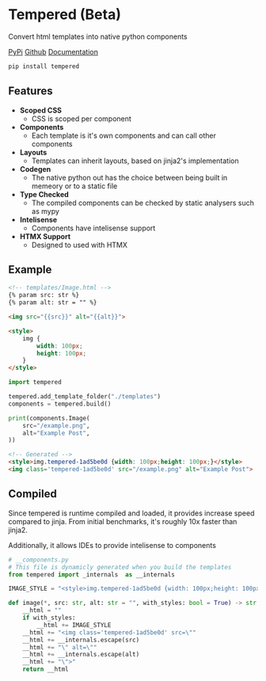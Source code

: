# Tempered (Beta)

Convert html templates into native python components

[PyPi](https://pypi.org/project/tempered)
[Github](https://github.com/Ben-Brady/tempered)
[Documentation](https://github.com/Ben-Brady/tempered/blob/main/DOCUMENTATION.md)

```python
pip install tempered
```

## Features

- **Scoped CSS**
  - CSS is scoped per component
- **Components**
  - Each template is it's own components and can call other components
- **Layouts**
  - Templates can inherit layouts, based on jinja2's implementation
- **Codegen**
  - The native python out has the choice between being built in memeory or to a static file
- **Type Checked**
  - The compiled components can be checked by static analysers such as mypy
- **Intelisense**
  - Components have intelisense support
- **HTMX Support**
  - Designed to used with HTMX

## Example

```html
<!-- templates/Image.html -->
{% param src: str %}
{% param alt: str = "" %}

<img src="{{src}}" alt="{{alt}}">

<style>
    img {
        width: 100px;
        height: 100px;
    }
</style>
```

```python
import tempered

tempered.add_template_folder("./templates")
components = tempered.build()

print(components.Image(
    src="/example.png",
    alt="Example Post",
))
```

```html
<!-- Generated -->
<style>img.tempered-1ad5be0d {width: 100px;height: 100px;}</style>
<img class='tempered-1ad5be0d' src="/example.png" alt="Example Post">
```


## Compiled

Since tempered is runtime compiled and loaded, it provides increase speed compared to jinja. From initial benchmarks, it's roughly 10x faster than jinja2.

Additionally, it allows IDEs to provide intelisense to components


```python
# __components.py
# This file is dynamicly generated when you build the templates
from tempered import _internals  as __internals

IMAGE_STYLE = "<style>img.tempered-1ad5be0d {width: 100px;height: 100px;}</style>"

def image(*, src: str, alt: str = "", with_styles: bool = True) -> str:
    __html = ""
    if with_styles:
        __html += IMAGE_STYLE
    __html += "<img class='tempered-1ad5be0d' src=\""
    __html += __internals.escape(src)
    __html += "\" alt=\""
    __html += __internals.escape(alt)
    __html += "\">"
    return __html
```
